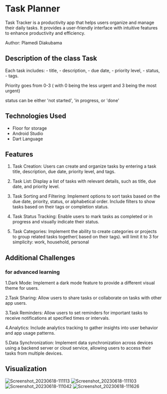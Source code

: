 
# Task Planner 

Task Tracker is a productivity app that helps users organize and manage their daily tasks.
It provides a user-friendly interface with intuitive features to enhance productivity and efficiency.

Author: Plamedi Diakubama


## Description of the class Task 

Each task includes:
    - title, 
    - description, 
    - due date, 
    - priority level, 
    - status, 
    - tags.
    
Priority goes from 0-3 ( with 0 being the less urgent and 3 being the most urgent)

status can be either 'not started', 'in progress, or 'done' 
## Technologies Used 

- Floor for storage
- Android Studio 
- Dart Language 
## Features

1. Task Creation: Users can create and organize tasks by entering a task title, description, due date, priority level, and tags.

2. Task List: Display a list of tasks with relevant details, such as title, due date, and priority level.

3. Task Sorting and Filtering: Implement options to sort tasks based on the due date, priority, status, or alphabetical order. Include filters to show tasks based on their tags or completion status.

4. Task Status Tracking: Enable users to mark tasks as completed or in progress and visually indicate their status.

5. Task Categories: Implement the ability to create categories or projects to group related tasks together( based on their tags). will limit it to 3 for simplicity: work, household, personal
## Additional Challenges

### for advanced learning

1.Dark Mode: Implement a dark mode feature to provide a different visual theme for users.

2.Task Sharing: Allow users to share tasks or collaborate on tasks with other app users.

3.Task Reminders: Allow users to set reminders for important tasks to receive notifications at specified times or intervals.

4.Analytics: Include analytics tracking to gather insights into user behavior and app usage patterns.

5.Data Synchronization: Implement data synchronization across devices using a backend server or cloud service, allowing users to access their tasks from multiple devices.
## Visualization


![Screenshot_20230618-111113](https://github.com/PlamediD/task_planner/assets/87151146/47ecb284-3f92-4976-abc9-77ed4d7c33a3)
![Screenshot_20230618-111103](https://github.com/PlamediD/task_planner/assets/87151146/108b460b-1aac-41de-acca-c93db557deba)
![Screenshot_20230618-111042](https://github.com/PlamediD/task_planner/assets/87151146/c09de388-f893-4f46-89bb-fac71011913c)
![Screenshot_20230618-111626](https://github.com/PlamediD/task_planner/assets/87151146/ad614832-7085-49ce-adfe-9878a3a1c5e0)
